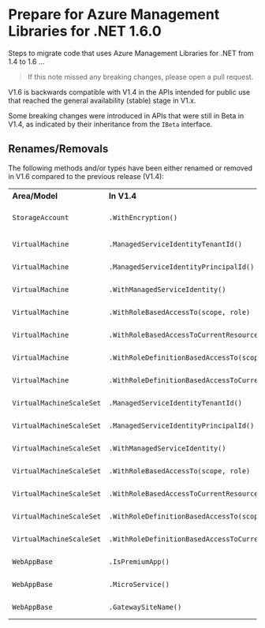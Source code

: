 ﻿# Prepare for Azure Management Libraries for .NET 1.6.0 #

Steps to migrate code that uses Azure Management Libraries for .NET from 1.4 to 1.6 ...

> If this note missed any breaking changes, please open a pull request.

V1.6 is backwards compatible with V1.4 in the APIs intended for public use that reached the general availability (stable) stage in V1.x. 

Some breaking changes were introduced in APIs that were still in Beta in V1.4, as indicated by their inheritance from the `IBeta` interface.

## Renames/Removals

The following methods and/or types have been either renamed or removed in V1.6 compared to the previous release (V1.4):

<table>
  <tr>
    <th align=left>Area/Model</th>
    <th align=left>In V1.4</th>
    <th align=left>In V1.6</th>
    <th align=left>Remarks</th>
    <th align=left>Ref</th>
  </tr>
  <tr>
    <td><code>StorageAccount</code></td>
    <td><code>.WithEncryption()</code></td>
    <td><i>Deprecated</i></td>
    <td>Use <code>withBlobEncryption()</code> instead</td>
    <td><a href="https://github.com/Azure/azure-libraries-for-net/pull/137">PR #137 </a></td>
  </tr>
  <tr>
    <td><code>VirtualMachine</code></td>
    <td><code>.ManagedServiceIdentityTenantId()</code></td>
    <td><code>.SystemAssignedManagedServiceIdentityTenantId()</code></td>
    <td></td>
    <td><a href="https://github.com/Azure/azure-libraries-for-net/pull/136">PR #136 </a></td>
  </tr>
  <tr>
    <td><code>VirtualMachine</code></td>
    <td><code>.ManagedServiceIdentityPrincipalId()</code></td>
    <td><code>.SystemAssignedManagedServiceIdentityPrincipalId()</code></td>
    <td></td>
    <td><a href="https://github.com/Azure/azure-libraries-for-net/pull/136">PR #136 </a></td>
  </tr>
  <tr>
    <td><code>VirtualMachine</code></td>
    <td><code>.WithManagedServiceIdentity()</code></td>
    <td><code>.WithSystemAssignedManagedServiceIdentity()</code></td>
    <td></td>
    <td><a href="https://github.com/Azure/azure-libraries-for-net/pull/136">PR #136 </a></td>
  </tr>
  <tr>
    <td><code>VirtualMachine</code></td>
    <td><code>.WithRoleBasedAccessTo(scope, role)</code></td>
    <td><code>.WithSystemAssignedIdentityBasedAccessTo(resourceId, role)</code></td>
    <td></td>
    <td><a href="https://github.com/Azure/azure-libraries-for-net/pull/136">PR #136 </a></td>
  </tr>
  <tr>
    <td><code>VirtualMachine</code></td>
    <td><code>.WithRoleBasedAccessToCurrentResourceGroup(role)</code></td>
    <td><code>.WithSystemAssignedIdentityBasedAccessToCurrentResourceGroup(role)</code></td>
    <td></td>
    <td><a href="https://github.com/Azure/azure-libraries-for-net/pull/136">PR #136 </a></td>
  </tr>
  <tr>
    <td><code>VirtualMachine</code></td>
    <td><code>.WithRoleDefinitionBasedAccessTo(scope, roleDefinitionId)</code></td>
    <td><code>.WithSystemAssignedIdentityBasedAccessTo(resourceId, roleDefinitionId)</code></td>
    <td></td>
    <td><a href="https://github.com/Azure/azure-libraries-for-net/pull/136">PR #136 </a></td>
  </tr>
  <tr>
    <td><code>VirtualMachine</code></td>
    <td><code>.WithRoleDefinitionBasedAccessToCurrentResourceGroup(roleDefinitionId)</code></td>
    <td><code>.WithSystemAssignedIdentityBasedAccessToCurrentResourceGroup(roleDefinitionId)</code></td>
    <td></td>
    <td><a href="https://github.com/Azure/azure-libraries-for-net/pull/136">PR #136 </a></td>
  </tr>
  <tr>
    <td><code>VirtualMachineScaleSet</code></td>
    <td><code>.ManagedServiceIdentityTenantId()</code></td>
    <td><code>.SystemAssignedManagedServiceIdentityTenantId()</code></td>
    <td></td>
    <td><a href="https://github.com/Azure/azure-libraries-for-net/pull/136">PR #136 </a></td>
  </tr>
  <tr>
    <td><code>VirtualMachineScaleSet</code></td>
    <td><code>.ManagedServiceIdentityPrincipalId()</code></td>
    <td><code>.SystemAssignedManagedServiceIdentityPrincipalId()</code></td>
    <td></td>
    <td><a href="https://github.com/Azure/azure-libraries-for-net/pull/136">PR #136 </a></td>
  </tr>
  <tr>
    <td><code>VirtualMachineScaleSet</code></td>
    <td><code>.WithManagedServiceIdentity()</code></td>
    <td><code>.WithSystemAssignedManagedServiceIdentity()</code></td>
    <td></td>
    <td><a href="https://github.com/Azure/azure-libraries-for-net/pull/136">PR #136 </a></td>
  </tr>
  <tr>
    <td><code>VirtualMachineScaleSet</code></td>
    <td><code>.WithRoleBasedAccessTo(scope, role)</code></td>
    <td><code>.WithSystemAssignedIdentityBasedAccessTo(resourceId, role)</code></td>
    <td></td>
    <td><a href="https://github.com/Azure/azure-libraries-for-net/pull/136">PR #136 </a></td>
  </tr>
  <tr>
    <td><code>VirtualMachineScaleSet</code></td>
    <td><code>.WithRoleBasedAccessToCurrentResourceGroup(role)</code></td>
    <td><code>.WithSystemAssignedIdentityBasedAccessToCurrentResourceGroup(role)</code></td>
    <td></td>
    <td><a href="https://github.com/Azure/azure-libraries-for-net/pull/136">PR #136 </a></td>
  </tr>
  <tr>
    <td><code>VirtualMachineScaleSet</code></td>
    <td><code>.WithRoleDefinitionBasedAccessTo(scope, roleDefinitionId)</code></td>
    <td><code>.WithSystemAssignedIdentityBasedAccessTo(resourceId, roleDefinitionId)</code></td>
    <td></td>
    <td><a href="https://github.com/Azure/azure-libraries-for-net/pull/136">PR #136 </a></td>
  </tr>
  <tr>
    <td><code>VirtualMachineScaleSet</code></td>
    <td><code>.WithRoleDefinitionBasedAccessToCurrentResourceGroup(roleDefinitionId)</code></td>
    <td><code>.WithSystemAssignedIdentityBasedAccessToCurrentResourceGroup(roleDefinitionId)</code></td>
    <td></td>
    <td><a href="https://github.com/Azure/azure-libraries-for-net/pull/136">PR #136 </a></td>
  </tr>
  <tr>
    <td><code>WebAppBase</code></td>
    <td><code>.IsPremiumApp()</code></td>
    <td><code>Removed</code></td>
    <td></td>
    <td><a href="https://github.com/Azure/azure-libraries-for-net/pull/149">PR #149 </a></td>
  </tr>
  <tr>
    <td><code>WebAppBase</code></td>
    <td><code>.MicroService()</code></td>
    <td><code>Removed</code></td>
    <td></td>
    <td><a href="https://github.com/Azure/azure-libraries-for-net/pull/149">PR #149 </a></td>
  </tr>
  <tr>
    <td><code>WebAppBase</code></td>
    <td><code>.GatewaySiteName()</code></td>
    <td><code>Removed</code></td>
    <td></td>
    <td><a href="https://github.com/Azure/azure-libraries-for-net/pull/149">PR #149 </a></td>
  </tr>
</table>

